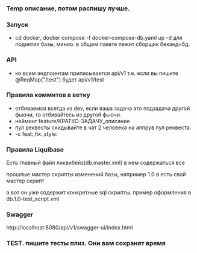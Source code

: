 ### Temp описание, потом распишу лучше.

### Запуск
- cd docker, docker compose -f docker-compose-db.yaml up -d для поднятия базы, минио. в общем пакете лежит сборщик бекэнд+бд.

### API
- ко всем эндпоинтам приписывается api/v1
т.е. если вы пишите @ReqMap("/test") будет api/v1/test

### Правила коммитов в ветку
- отбиваемся всегда из dev, если ваша задача это подзадача другой фьючи, то отбивайтесь из другой фьючи. 
- нейминг feature/КРАТКО-ЗАДАЧУ_описание
- пул реквесты скидывайте в чат 2 человека на аппрув пул реквеста.
-  -c feat:,fix:,style:
### Правила Liquibase
Есть главный файл ликвибейз(db.master.xml) в нем содержаться все 

прошлые мастер скрипты изменений базы, например 1.0 в есть свой мастер скрипт

а вот он уже содержит конкретные sql скрипты. пример оформления в db.1.0-test_script.xml

### Swagger
http://localhost:8080/api/v1/swagger-ui/index.html

### TEST. пишите тесты плиз. Они вам сохранят время
